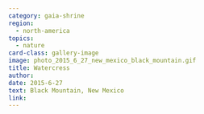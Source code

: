 ```yaml
---
category: gaia-shrine
region:
  - north-america
topics:
  - nature
card-class: gallery-image
image: photo_2015_6_27_new_mexico_black_mountain.gif
title: Watercress
author:
date: 2015-6-27
text: Black Mountain, New Mexico
link:
---
```


